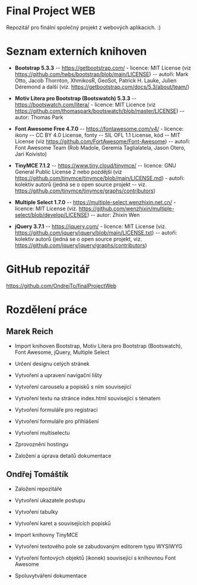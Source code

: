 # Final Project WEB

Repozitář pro finální společný projekt z webových aplikacích. :)

# Seznam externích knihoven

-   **Bootstrap 5.3.3** -- <https://getbootstrap.com/> - licence: MIT
    License (viz <https://github.com/twbs/bootstrap/blob/main/LICENSE>)
    -- autoři: Mark Otto, Jacob Thornton, XhmikosR, GeoSot, Patrick H.
    Lauke, Julien Déremond a další (viz.
    <https://getbootstrap.com/docs/5.3/about/team/>)

-   **Motiv Litera pro Bootstrap (Bootswatch) 5.3.3** --
    <https://bootswatch.com/litera/> - licence: MIT Licence (viz
    <https://github.com/thomaspark/bootswatch/blob/master/LICENSE>) --
    autor: Thomas Park

-   **Font Awesome Free 4.7.0** -- https://fontawesome.com/v4/ - licence:
    ikony -- CC BY 4.0 License, fonty -- SIL OFL 1.1 License, kód -- MIT
    License (viz <https://github.com/FortAwesome/Font-Awesome>) --
    autoři: Font Awesome Team (Rob Madole, Geremia Taglialatela, Jason
    Otero, Jari Koivisto)

-   **TinyMCE 7.1.2** -- <https://www.tiny.cloud/tinymce/> -- licence: GNU
    General Public License 2 nebo pozdější (viz
    <https://github.com/tinymce/tinymce/blob/main/LICENSE.md>) - autoři:
    kolektiv autorů (jedná se o open source projekt -- viz.
    <https://github.com/tinymce/tinymce/graphs/contributors>)

-   **Multiple Select 1.7.0** --
    <https://multiple-select.wenzhixin.net.cn/> - licence: MIT License
    (viz.
    <https://github.com/wenzhixin/multiple-select/blob/develop/LICENSE>)
    -- autor: Zhixin Wen

-   **jQuery 3.7.1** -- <https://jquery.com/> - licence: MIT License (viz.
    <https://github.com/jquery/jquery/blob/main/LICENSE.txt>) -- autoři:
    kolektiv autorů (jedná se o open source projekt, viz.
    <https://github.com/jquery/jquery/graphs/contributors>)

# GitHub repozitář

https://github.com/OndrejTo/finalProjectWeb

# Rozdělení práce

## Marek Reich

-   Import knihoven Bootstrap, Motiv Litera pro Bootstrap (Bootswatch),
    Font Awesome, jQuery, Multiple Select

-   Určení designu celých stránek

-   Vytvoření a upravení navigační lišty

-   Vytvoření carouselu a popisků s ním související

-   Vytvoření textu na stránce index.html související s tématem

-   Vytvoření formuláře pro registraci

-   Vytvoření formuláře pro přihlášení

-   Vytvoření multiselectu

-   Zprovoznění hostingu

-   Založení a úprava detailů dokumentace

## Ondřej Tomáštík

-   Založení repozitáře

-   Vytvoření ukazatele postupu

-   Vytvoření tabulky

-   Vytvoření karet a souvisejících popisků

-   Import knihovny TinyMCE

-   Vytvoření textového pole se zabudovaným editorem typu WYSIWYG

-   Vytvoření fontových objektů (ikonek) související s knihovnou Font
    Awesome

-   Spoluvytváření dokumentace



